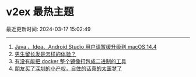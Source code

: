 # v2ex 最热主题

最近更新时间: 2024-03-17 15:02:49

--- 
1. [Java 、Idea、Android Studio 用户请暂缓升级到 macOS 14.4](https://www.v2ex.com/t/1024389) 
2. [男生留长发是怎样的体验？](https://www.v2ex.com/t/1024367) 
3. [有没有能把 docker 整个镜像打包成二进制的工具](https://www.v2ex.com/t/1024405) 
4. [朋友买了深圳的小产权，自住的话真的太噩梦了](https://www.v2ex.com/t/1024413) 
